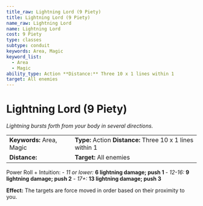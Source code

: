 ```yaml
---
title_raw: Lightning Lord (9 Piety)
title: Lightning Lord (9 Piety)
name_raw: Lightning Lord
name: Lightning Lord
cost: 9 Piety
type: classes
subtype: conduit
keywords: Area, Magic
keyword_list:
  - Area
  - Magic
ability_type: Action **Distance:** Three 10 x 1 lines within 1
target: All enemies
---
```


# Lightning Lord (9 Piety)

*Lightning bursts forth from your body in several directions.*

|                           |                                                            |
| :------------------------ | :--------------------------------------------------------- |
| **Keywords:** Area, Magic | **Type:** Action **Distance:** Three 10 x 1 lines within 1 |
| **Distance:**             | **Target:** All enemies                                    |

Power Roll + Intuition: - *11 or lower:* **6 lightning damage; push 1** - *12-16:* **9 lightning damage; push 2** - *17+:* **13 lightning damage; push 3**

**Effect:** The targets are force moved in order based on their proximity to you.
